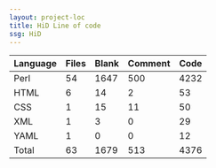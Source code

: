 ```yaml
---
layout: project-loc
title: HiD Line of code
ssg: HiD
---
```

<div class="table-responsive">
<table class="table">
<thead><tr>
<th>Language</th>
<th>Files</th>
<th>Blank</th>
<th>Comment</th>
<th>Code</th>
</tr></thead><tbody>
<tr><td>Perl</td><td> 54</td><td> 1647</td><td> 500</td><td> 4232</td></tr>
<tr><td>HTML</td><td> 6</td><td> 14</td><td> 2</td><td> 53</td></tr>
<tr><td>CSS</td><td> 1</td><td> 15</td><td> 11</td><td> 50</td></tr>
<tr><td>XML</td><td> 1</td><td> 3</td><td> 0</td><td> 29</td></tr>
<tr><td>YAML</td><td> 1</td><td> 0</td><td> 0</td><td> 12</td></tr>
<tr><td>Total</td><td>63</td><td>1679</td><td>513</td><td>4376</td></tr>
</tbody></table></div>
